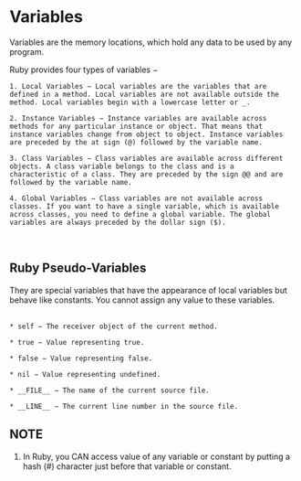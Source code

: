 # Variables 

Variables are the memory locations, which hold any data to be used by any program.

Ruby provides four types of variables −

    1. Local Variables − Local variables are the variables that are
    defined in a method. Local variables are not available outside the 
    method. Local variables begin with a lowercase letter or _.

    2. Instance Variables − Instance variables are available across 
    methods for any particular instance or object. That means that 
    instance variables change from object to object. Instance variables 
    are preceded by the at sign (@) followed by the variable name.

    3. Class Variables − Class variables are available across different 
    objects. A class variable belongs to the class and is a 
    characteristic of a class. They are preceded by the sign @@ and are 
    followed by the variable name.

    4. Global Variables − Class variables are not available across 
    classes. If you want to have a single variable, which is available 
    across classes, you need to define a global variable. The global 
    variables are always preceded by the dollar sign ($).
<br>

<h2>Ruby Pseudo-Variables</h2>
They are special variables that have the appearance of local variables but behave like constants. You cannot assign any value to these variables.
<br>
<br>

    * self − The receiver object of the current method.

    * true − Value representing true.

    * false − Value representing false.

    * nil − Value representing undefined.

    * __FILE__ − The name of the current source file.

    * __LINE__ − The current line number in the source file.



<h2>NOTE</h2>

1.    In Ruby, you CAN access value of any variable or constant by putting a hash (#) character just before that variable or constant.
